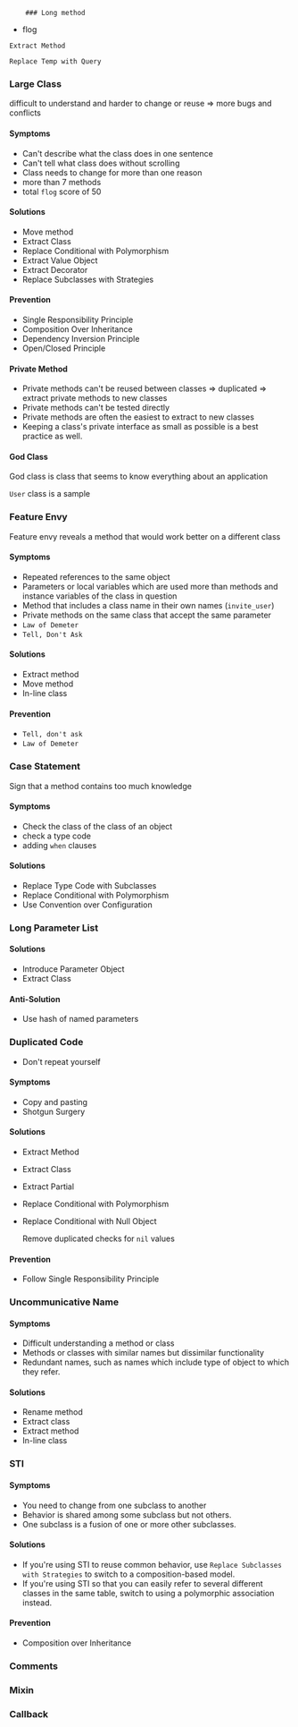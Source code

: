 
		### Long method
 + flog


 `Extract Method`

 `Replace Temp with Query`
### Large Class
difficult to understand and harder to change or reuse => more bugs and conflicts
#### Symptoms
+ Can't describe what the class does in one sentence
+ Can't tell what class does without scrolling
+ Class needs to change for more than one reason
+ more than 7 methods
+ total `flog` score of 50

#### Solutions
+ Move method
+ Extract Class
+ Replace Conditional with Polymorphism
+ Extract Value Object
+ Extract Decorator
+ Replace Subclasses with Strategies

#### Prevention
+ Single Responsibility Principle
+ Composition Over Inheritance
+ Dependency Inversion Principle
+ Open/Closed Principle

#### Private Method
+ Private methods can't be reused between classes => duplicated => extract private methods to new classes
+ Private methods can't be tested directly
+ Private methods are often the easiest to extract to new classes
+ Keeping a class's private interface as small as possible is a best practice as well.

#### God Class
God class is class that seems to know everything about an application

`User` class is a sample

### Feature Envy
Feature envy reveals a method that would work better on a different class

#### Symptoms
+ Repeated references to the same object
+ Parameters or local variables which are used more than methods and instance variables of the class in question
+ Method that includes a class name in their own names (`invite_user`)
+ Private methods on the same class that accept the same parameter
+ `Law of Demeter`
+ `Tell, Don't Ask`

#### Solutions
+ Extract method
+ Move method
+ In-line class

#### Prevention
+ `Tell, don't ask`
+ `Law of Demeter`

### Case Statement
Sign that a method contains too much knowledge

#### Symptoms
+ Check the class of the class of an object
+ check a type code
+ adding `when` clauses

#### Solutions
+ Replace Type Code with Subclasses
+ Replace Conditional with Polymorphism
+ Use Convention over Configuration

### Long Parameter List

#### Solutions
+ Introduce Parameter Object
+ Extract Class

#### Anti-Solution
+ Use hash of named parameters

### Duplicated Code
+ Don't repeat yourself

#### Symptoms
+ Copy and pasting
+ Shotgun Surgery

#### Solutions
+ Extract Method
+ Extract Class
+ Extract Partial
+ Replace Conditional with Polymorphism
+ Replace Conditional with Null Object

  Remove duplicated checks for `nil` values

#### Prevention
+ Follow Single Responsibility Principle

### Uncommunicative Name

#### Symptoms
+ Difficult understanding a method or class
+ Methods or classes with similar names but dissimilar functionality
+ Redundant names, such as names which include type of object to which they refer.

#### Solutions
+ Rename method
+ Extract class
+ Extract method
+ In-line class

### STI

#### Symptoms
+ You need to change from one subclass to another
+ Behavior is shared among some subclass but not others.
+ One subclass is a fusion of one or more other subclasses.

#### Solutions
+ If you're using STI to reuse common behavior, use `Replace Subclasses with Strategies` to switch to a composition-based model.
+ If you're using STI so that you can easily refer to several different classes in the same table, switch to using a polymorphic association instead.

#### Prevention
+ Composition over Inheritance

### Comments

### Mixin

### Callback

	
